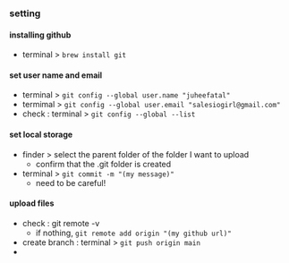 ### setting

#### installing github
* terminal > `brew install git`

#### set user name and email
* terminal > `git config --global user.name "juheefatal"`
* termimal > `git config --global user.email "salesiogirl@gmail.com"`
* check : terminal > `git config --global --list`

#### set local storage
* finder > select the parent folder of the folder I want to upload
  * confirm that the .git folder is created
* terminal > `git commit -m "(my message)"`
  * need to be careful!


#### upload files
* check : git remote -v
  * if nothing, `git remote add origin "(my github url)"`
* create branch : terminal > `git push origin main`
* 
